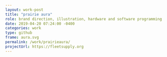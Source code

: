 ```yaml
---
layout: work-post
title: "prairie aura"
role: brand direction, illustration, hardware and software programming
date: 2019-04-20 07:24:00 -0400
categories: work
type: github
frame: aura.svg
permalink: /work/prairieaura/
projectUrl: https://fleetsupply.org
---
```

